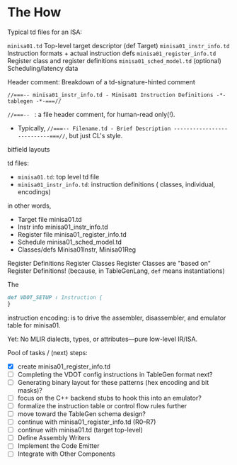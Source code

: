 # The How

Typical td files for an ISA:

`minisa01.td`	Top-level target descriptor (def Target)
`minisa01_instr_info.td`	Instruction formats + actual instruction defs
`minisa01_register_info.td`	Register class and register definitions
`minisa01_sched_model.td`	(optional) Scheduling/latency data


Header comment:
Breakdown of a td-signature-hinted comment
```td
//===-- minisa01_instr_info.td - Minisa01 Instruction Definitions -*- tablegen -*-===//
```


`//===-- ` : a file header comment, for human-read only(!).
* Typically, `//===-- Filename.td - Brief Description ---------------------------===//`, but just CL's style.



bitfield layouts

td files:
* `minisa01.td`: top level td file
* `minisa01_instr_info.td`:  instruction definitions ( classes, individual, encodings)

in other words,
* Target file	 	minisa01.td
* Instr info	 	minisa01_instr_info.td
* Register file	minisa01_register_info.td
* Schedule	 	minisa01_sched_model.td
* Classes/defs 	Minisa01Instr, Minisa01Reg


Register Definitions
Register Classes
Register Classes are "based on" Register Definitions!  (because, in TableGenLang, `def` means instantiations)

The
```md
def VDOT_SETUP : Instruction {
}
```


instruction encoding: is to drive the assembler, disassembler, and emulator table for minisa01.

Yet:
No MLIR dialects, types, or attributes—pure low-level IR/ISA.


Pool of tasks / (next) steps:

- [x] create minisa01_register_info.td
- [ ] Completing the VDOT config instructions in TableGen format next?
- [ ] Generating binary layout for these patterns (hex encoding and bit masks)?
- [ ] focus on the C++ backend stubs to hook this into an emulator?
- [ ] formalize the instruction table or control flow rules further
- [ ] move toward the TableGen schema design?
- [ ] continue with minisa01_register_info.td (R0–R7)
- [ ] continue with minisa01.td (target top-level)
- [ ] Define Assembly Writers
- [ ] Implement the Code Emitter
- [ ] Integrate with Other Components
